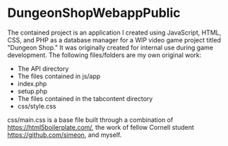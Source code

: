 # DungeonShopWebappPublic
The contained project is an application I created using JavaScript, HTML, CSS, and PHP as a database manager for a WIP video game project titled "Dungeon Shop." It was originally created for internal use during game development.
The following files/folders are my own original work:
* The API directory
* The files contained in js/app
* index.php
* setup.php
* The files contained in the tabcontent directory
* css/style.css

css/main.css is a base file built through a combination of https://html5boilerplate.com/, the work of fellow Cornell student https://github.com/simeon, and myself.
